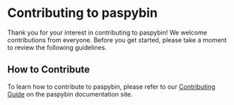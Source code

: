 # Contributing to paspybin

Thank you for your interest in contributing to paspybin!
We welcome contributions from everyone. Before you get
started, please take a moment to review the following
guidelines.

## How to Contribute

To learn how to contribute to paspybin, please refer to
our [Contributing Guide](https://paspybin.readthedocs.io/en/latest/how-to-guides/#contributing)
on the paspybin documentation site.
